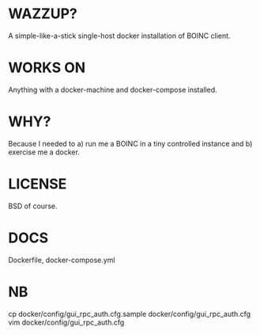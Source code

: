 WAZZUP?
=======

A simple-like-a-stick single-host docker installation of BOINC client.

WORKS ON
========

Anything with a docker-machine and docker-compose installed.


WHY?
====

Because I needed to a) run me a BOINC in a tiny controlled instance
and b) exercise me a docker.

LICENSE
=======

BSD of course.


DOCS
====

Dockerfile, docker-compose.yml

NB
==

cp docker/config/gui_rpc_auth.cfg.sample docker/config/gui_rpc_auth.cfg
vim docker/config/gui_rpc_auth.cfg
